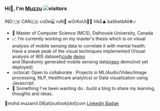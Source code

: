 <!--**mohd-muzamil/mohd-muzamil** is a ✨ _special_ ✨ repository because its `README.md` (this file) appears on your GitHub profile.-->
### Hi👋, I'm [Muzzu](https://mohd-muzamil.netlify.app)    ![visitors](https://visitor-badge.glitch.me/badge?page_id=mohd-muzamil.mohd.muzamil)
 IND🇮🇳 CAN🇨🇦 coDe💻 ruN🏃 wOrKoUt🏋️‍♂️ hIkE⛰️ baSketbAll:basketball_man: 

- :scroll: Master of Computer Science (MCS), Dalhousie University, Canada
- :chart_with_upwards_trend: I’m currently working on my master's thesis which is on visual analysis of mobile sensing data to correlate it with mental health. 
  <br> Have a sneak peak of the visual techniques implemented (Visual analysis of IRIS dataset)[code](https://github.com/mohd-muzamil/IrisDashboard.git) [demo](https://explorata.herokuapp.com)
  <br> and (Randomly generated mobile sensing data)[repo](https://github.com/mohd-muzamil/flaskDashboard.git) demo(not yet deployed)
- :octocat: Open to collaborate : Projects in ML(Audio/Video/Image processing, NLP, Healthcare analytics) or Data visualization using Javascript.
- :telescope: Something I've been wanting do : build a blog to share my learning, thoughts and ideas.

:postbox:mohd.muzamil.08[at]outlook[dot]com [Linkedin Badge](http://linkedin.com/in/mohd11/)
